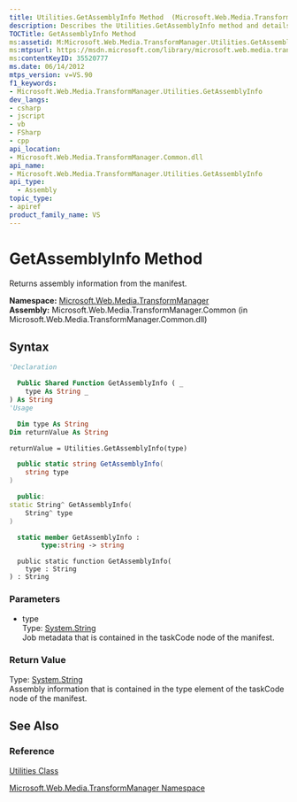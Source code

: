 ```yaml
---
title: Utilities.GetAssemblyInfo Method  (Microsoft.Web.Media.TransformManager)
description: Describes the Utilities.GetAssemblyInfo method and details the method's syntax, parameters, and return value.
TOCTitle: GetAssemblyInfo Method
ms:assetid: M:Microsoft.Web.Media.TransformManager.Utilities.GetAssemblyInfo(System.String)
ms:mtpsurl: https://msdn.microsoft.com/library/microsoft.web.media.transformmanager.utilities.getassemblyinfo(v=VS.90)
ms:contentKeyID: 35520777
ms.date: 06/14/2012
mtps_version: v=VS.90
f1_keywords:
- Microsoft.Web.Media.TransformManager.Utilities.GetAssemblyInfo
dev_langs:
- csharp
- jscript
- vb
- FSharp
- cpp
api_location:
- Microsoft.Web.Media.TransformManager.Common.dll
api_name:
- Microsoft.Web.Media.TransformManager.Utilities.GetAssemblyInfo
api_type:
  - Assembly
topic_type:
- apiref
product_family_name: VS
---
```


# GetAssemblyInfo Method

Returns assembly information from the manifest.

**Namespace:**  [Microsoft.Web.Media.TransformManager](microsoft-web-media-transformmanager-namespace.md)  
**Assembly:**  Microsoft.Web.Media.TransformManager.Common (in Microsoft.Web.Media.TransformManager.Common.dll)

## Syntax

```vb
'Declaration

  Public Shared Function GetAssemblyInfo ( _
    type As String _
) As String
'Usage

  Dim type As String
Dim returnValue As String

returnValue = Utilities.GetAssemblyInfo(type)
```

```csharp
  public static string GetAssemblyInfo(
    string type
)
```

```cpp
  public:
static String^ GetAssemblyInfo(
    String^ type
)
```

``` fsharp
  static member GetAssemblyInfo : 
        type:string -> string 
```

```jscript
  public static function GetAssemblyInfo(
    type : String
) : String
```

### Parameters

  - type  
    Type: [System.String](https://msdn.microsoft.com/library/s1wwdcbf)  
    Job metadata that is contained in the taskCode node of the manifest.  

### Return Value

Type: [System.String](https://msdn.microsoft.com/library/s1wwdcbf)  
Assembly information that is contained in the type element of the taskCode node of the manifest.  

## See Also

### Reference

[Utilities Class](utilities-class-microsoft-web-media-transformmanager.md)

[Microsoft.Web.Media.TransformManager Namespace](microsoft-web-media-transformmanager-namespace.md)
